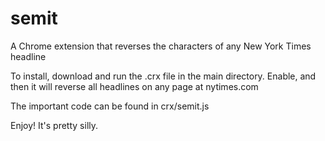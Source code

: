 # semit
A Chrome extension that reverses the characters of any New York Times headline

To install, download and run the .crx file in the main directory. Enable, and then it will reverse all headlines on any page at nytimes.com

The important code can be found in crx/semit.js

Enjoy! It's pretty silly.
